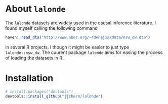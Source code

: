 
<!-- README.md is generated from README.Rmd. Please edit that file -->
About `lalonde`
===============

The `lalonde` datasets are widely used in the causal inference literature. I found myself calling the following command

``` r
haven::read_dta("http://www.nber.org/~rdehejia/data/nsw_dw.dta")
```

in several R projects. I though it might be easier to just type `lalonde::nsw_dw`. The cuurent package `lalonde` aims for easing the process of loading the datasets in R.

Installation
============

``` r
# install.packages("devtools")
devtools::install_github("jjchern/lalonde")
```
